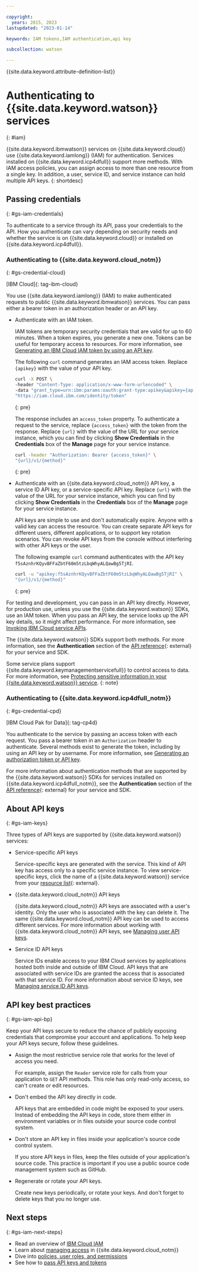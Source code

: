 ```yaml
---

copyright:
  years: 2015, 2023
lastupdated: "2023-01-14"

keywords: IAM tokens,IAM authentication,api key

subcollection: watson

---
```


{{site.data.keyword.attribute-definition-list}}

# Authenticating to {{site.data.keyword.watson}} services
{: #iam}

{{site.data.keyword.ibmwatson}} services on {{site.data.keyword.cloud}} use {{site.data.keyword.iamlong}} (IAM) for authentication. Services installed on {{site.data.keyword.icp4dfull}} support more methods. With IAM access policies, you can assign access to more than one resource from a single key. In addition, a user, service ID, and service instance can hold multiple API keys.
{: shortdesc}

## Passing credentials
{: #gs-iam-credentials}

To authenticate to a service through its API, pass your credentials to the API. How you authenticate can vary depending on security needs and whether the service is on {{site.data.keyword.cloud}} or installed on {{site.data.keyword.icp4dfull}}.

### Authenticating to {{site.data.keyword.cloud_notm}}
{: #gs-credential-cloud}

[IBM Cloud]{: tag-ibm-cloud}

You use {{site.data.keyword.iamlong}} (IAM) to make authenticated requests to public {{site.data.keyword.ibmwatson}} services. You can pass either a bearer token in an authorization header or an API key.

-   Authenticate with an IAM token.

    IAM tokens are temporary security credentials that are valid for up to 60 minutes. When a token expires, you generate a new one. Tokens can be useful for temporary access to resources. For more information, see [Generating an IBM Cloud IAM token by using an API key](/docs/account?topic=account-iamtoken_from_apikey).

    The following `curl` command generates an IAM access token. Replace `{apikey}` with the value of your API key.

    ```sh
    curl -X POST \
    -header "Content-Type: application/x-www-form-urlencoded" \
    -data "grant_type=urn:ibm:params:oauth:grant-type:apikey&apikey={apikey}" \
    "https://iam.cloud.ibm.com/identity/token"
    ```
    {: pre}

    The response includes an `access_token` property. To authenticate a request to the service, replace `{access_token}` with the token from the response. Replace `{url}` with the value of the URL for your service instance, which you can find by clicking **Show Credentials** in the **Credentials** box of the **Manage** page for your service instance.

    ```sh
    curl -header "Authorization: Bearer {access_token}" \
    "{url}/v1/{method}"
    ```
    {: pre}

-   Authenticate with an {{site.data.keyword.cloud_notm}} API key, a service ID API key, or a service-specific API key. Replace `{url}` with the value of the URL for your service instance, which you can find by clicking **Show Credentials** in the **Credentials** box of the **Manage** page for your service instance.

    API keys are simple to use and don't automatically expire. Anyone with a valid key can access the resource. You can create separate API keys for different users, different applications, or to support key rotation scenarios. You can revoke API keys from the console without interfering with other API keys or the user.

    The following example `curl` command authenticates with the API key `f5sAznhrKQyvBFFaZbtF60m5tzLbqWhyALQawBg5TjRI`.

    ```sh
    curl -u "apikey:f5sAznhrKQyvBFFaZbtF60m5tzLbqWhyALQawBg5TjRI" \
    "{url}/v1/{method}"
    ```
    {: pre}

For testing and development, you can pass in an API key directly. However, for production use, unless you use the {{site.data.keyword.watson}} SDKs, use an IAM token. When you pass an API key, the service looks up the API key details, so it might affect performance. For more information, see [Invoking IBM Cloud service APIs](/docs/account?topic=account-iamapikeysforservices).

The {{site.data.keyword.watson}} SDKs support both methods. For more information, see the **Authentication** section of the [API reference](https://{DomainName}/docs?tab=api-docs&category=ai){: external} for your service and SDK.

Some service plans support {{site.data.keyword.keymanagementservicefull}} to control access to data. For more information, see [Protecting sensitive information in your {{site.data.keyword.watson}} service](/docs/watson?topic=watson-keyservice).
{: note}

### Authenticating to {{site.data.keyword.icp4dfull_notm}}
{: #gs-credential-cpd}

[IBM Cloud Pak for Data]{: tag-cp4d}

You authenticate to the service by passing an access token with each request. You pass a bearer token in an `Authorization` header to authenticate. Several methods exist to generate the token, including by using an API key or by username. For more information, see [Generating an authorization token or API key](https://www.ibm.com/docs/en/cloud-paks/cp-data/4.6.x?topic=resources-generating-authorization-token-api-key).

For more information about authentication methods that are supported by the {{site.data.keyword.watson}} SDKs for services installed on {{site.data.keyword.icp4dfull_notm}}, see the **Authentication** section of the [API reference](https://{DomainName}/docs?tab=api-docs&category=ai){: external} for your service and SDK.

## About API keys
{: #gs-iam-keys}

Three types of API keys are supported by {{site.data.keyword.watson}} services:

- Service-specific API keys

    Service-specific keys are generated with the service. This kind of API key has access only to a specific service instance. To view service-specific keys, click the name of a {{site.data.keyword.watson}} service from your [resource list](https://{DomainName}/resources?groups=resource-instance){: external}.

- {{site.data.keyword.cloud_notm}} API keys

    {{site.data.keyword.cloud_notm}} API keys are associated with a user's identity. Only the user who is associated with the key can delete it. The same {{site.data.keyword.cloud_notm}} API key can be used to access different services. For more information about working with {{site.data.keyword.cloud_notm}} API keys, see [Managing user API keys](/docs/account?topic=account-userapikey).

- Service ID API keys

    Service IDs enable access to your IBM Cloud services by applications hosted both inside and outside of IBM Cloud. API keys that are associated with service IDs are granted the access that is associated with that service ID. For more information about service ID keys, see [Managing service ID API keys](/docs/account?topic=account-serviceidapikeys).

## API key best practices
{: #gs-iam-api-bp}

Keep your API keys secure to reduce the chance of publicly exposing credentials that compromise your account and applications. To help keep your API keys secure, follow these guidelines.

- Assign the most restrictive service role that works for the level of access you need.

    For example, assign the `Reader` service role for calls from your application to `GET` API methods. This role has only read-only access, so can't create or edit resources.

- Don't embed the API key directly in code.

    API keys that are embedded in code might be exposed to your users. Instead of embedding the API keys in code, store them either in environment variables or in files outside your source code control system.
- Don't store an API key in files inside your application's source code control system.

    If you store API keys in files, keep the files outside of your application's source code. This practice is important if you use a public source code management system such as GitHub.

- Regenerate or rotate your API keys.

    Create new keys periodically, or rotate your keys. And don't forget to delete keys that you no longer use.

## Next steps
{: #gs-iam-next-steps}

- Read an overview of [IBM Cloud IAM](/docs/account?topic=account-iamoverview)
- Learn about [managing access](/docs/account?topic=account-cloudaccess) in {{site.data.keyword.cloud_notm}}
- Dive into [policies, user roles, and permissions](/docs/account?topic=account-userroles)
- See how to [pass API keys and tokens](/docs/account?topic=account-iamapikeysforservices)

